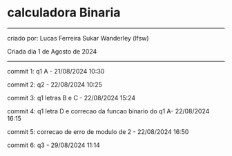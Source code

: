 # calculadora Binaria
______________________
criado por: Lucas Ferreira Sukar Wanderley (lfsw)

Criada dia 1 de Agosto de 2024
_______________________
commit 1: q1 A - 21/08/2024 10:30

commit 2: q2 - 22/08/2024 10:25

commit 3: q1 letras B e C - 22/08/2024 15:24

commit 4: q1 letra D e correcao da funcao binario do q1 A- 22/08/2024 16:15

commit 5: correcao de erro de modulo de 2 - 22/08/2024 16:50

commit 6: q3 - 29/08/2024 11:14

